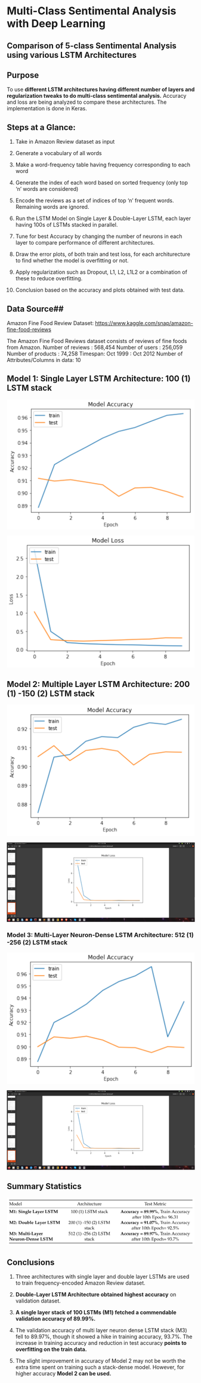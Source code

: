 # Multi-Class Sentimental Analysis with Deep Learning #
## Comparison of 5-class Sentimental Analysis using various LSTM Architectures ## 


## Purpose ##

To use **different LSTM architectures having different number of layers and regularization tweaks to do multi-class sentimental analysis.** Accuracy and loss are being analyzed to compare these architectures. The implementation is done in Keras.

## Steps at a Glance: ##

1. Take in Amazon Review dataset as input

2. Generate a vocabulary of all words

3. Make a word-frequency table having frequency corresponding to each word

4. Generate the index of each word based on sorted frequency (only top ‘n’ words are considered)

5. Encode the reviews as a set of indices of top ‘n’ frequent words. Remaining words are ignored.

6. Run the LSTM Model on Single Layer & Double-Layer LSTM, each layer having 100s of LSTMs stacked in parallel.

7. Tune for best Accuracy by changing the number of neurons in each layer to compare performance of different architectures.

8. Draw the error plots, of both train and test loss, for each architurecture to find whether the model is overfitting or not.

9. Apply regularization such as Dropout, L1, L2, L1L2 or a combination of these to reduce overfitting.

10. Conclusion based on the accuracy and plots obtained with test data.


## Data Source## 

Amazon Fine Food Review Dataset: https://www.kaggle.com/snap/amazon-fine-food-reviews

The Amazon Fine Food Reviews dataset consists of reviews of fine foods from Amazon.
Number of reviews : 568,454
Number of users : 256,059
Number of products : 74,258
Timespan: Oct 1999 : Oct 2012
Number of Attributes/Columns in data: 10 

    

## Model 1: Single Layer LSTM Architecture: 100 (1) LSTM stack ##

<p align="center">
    <img src="https://github.com/AdroitAnandAI/Multi-Class-Sentimental-Analysis-Deep-Learning/blob/main/M1_Accuracy.png">
</p>

<p align="center">
    <img src="https://github.com/AdroitAnandAI/Multi-Class-Sentimental-Analysis-Deep-Learning/blob/main/M1_Loss.png">
</p>


## Model 2: Multiple Layer LSTM Architecture: 200 (1) -150 (2) LSTM stack ##

<p align="center">
    <img src="https://github.com/AdroitAnandAI/Multi-Class-Sentimental-Analysis-Deep-Learning/blob/main/M2_Accuracy.png">
</p>

<p align="center">
    <img src="https://github.com/AdroitAnandAI/Multi-Class-Sentimental-Analysis-Deep-Learning/blob/main/M2_Loss.png">
</p>

### Model 3: Multi-Layer Neuron-Dense LSTM Architecture: 512 (1) -256 (2) LSTM stack ###

<p align="center">
    <img src="https://github.com/AdroitAnandAI/Multi-Class-Sentimental-Analysis-Deep-Learning/blob/main/M3_Accuracy.png">
</p>

<p align="center">
    <img src="https://github.com/AdroitAnandAI/Multi-Class-Sentimental-Analysis-Deep-Learning/blob/main/M2_Loss.png">
</p>



## Summary Statistics ##

<p align="center">
    <img src="https://github.com/AdroitAnandAI/Multi-Class-Sentimental-Analysis-Deep-Learning/blob/main/summary.png">
</p>


## Conclusions ##

1. Three architectures with single layer and double layer LSTMs are used to train frequency-encoded Amazon Review dataset.

2. **Double-Layer LSTM Architecture obtained highest accuracy** on validation dataset.

3. **A single layer stack of 100 LSTMs (M1) fetched a commendable validation accuracy of 89.99%.**

4. The validation accuracy of multi layer neuron dense LSTM stack (M3) fell to 89.97%, though it showed a hike in training accuracy, 93.7%. The increase in training accuracy and reduction in test accuracy **points to overfitting on the train data.**

5. The slight improvement in accuracy of Model 2 may not be worth the extra time spent on training such a stack-dense model. However, for higher accuracy **Model 2 can be used.**
